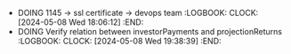 - DOING 1145 -> ssl certificate -> devops team
  :LOGBOOK:
  CLOCK: [2024-05-08 Wed 18:06:12]
  :END:
- DOING Verify relation between investorPayments and projectionReturns
  :LOGBOOK:
  CLOCK: [2024-05-08 Wed 19:38:39]
  :END: